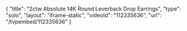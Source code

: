 {
    "title": "2ctw Absolute 14K Round Leverback Drop Earrings",
    "type": "solo",
    "layout": "iframe-static",
    "videoId": "112335636",
    "url": "\/tvpembed\/112335636"
}